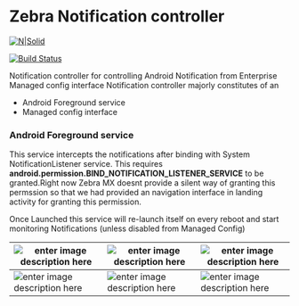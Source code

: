 # Zebra Notification controller

[![N|Solid](https://upload.wikimedia.org/wikipedia/en/f/f2/Zebra_Technologies_logo.svg)](https://nodesource.com/products/nsolid)

[![Build Status](https://travis-ci.org/joemccann/dillinger.svg?branch=master)](https://travis-ci.org/joemccann/dillinger)

Notification controller for controlling Android Notification from Enterprise Managed config interface
Notification controller majorly constitutes of an
- Android Foreground service
- Managed config interface 

### Android Foreground service
This service intercepts the notifications after binding with System NotificationListener service. This requires 
**android.permission.BIND_NOTIFICATION_LISTENER_SERVICE** to be granted.Right now Zebra MX doesnt provide a silent way of granting this permssion so that we had provided an navigation interface in landing activity for granting this permission.

Once Launched this service will re-launch itself on every reboot and start monitoring Notifications (unless disabled from Managed Config)

|  ![enter image description here](https://storage.googleapis.com/keyattestationserver.appspot.com/Screenshot_20210525-135854.png)|![enter image description here](https://storage.googleapis.com/keyattestationserver.appspot.com/Screenshot_20210525-135917.png)  | ![enter image description here](https://storage.googleapis.com/keyattestationserver.appspot.com/Screenshot_20210525-140013.png) |
|--|--|--|
| ![enter image description here](https://storage.googleapis.com/keyattestationserver.appspot.com/Screenshot_20210525-140124.png) | ![enter image description here](https://storage.googleapis.com/keyattestationserver.appspot.com/Screenshot_20210525-140207.png) | ![enter image description here](https://storage.googleapis.com/keyattestationserver.appspot.com/Screenshot_20210525-140223.png) |



